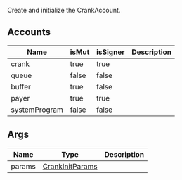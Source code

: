 Create and initialize the CrankAccount.

## Accounts

| Name          | isMut | isSigner | Description |
| ------------- | ----- | -------- | ----------- |
| crank         | true  | true     |             |
| queue         | false | false    |             |
| buffer        | true  | false    |             |
| payer         | true  | true     |             |
| systemProgram | false | false    |             |

## Args

| Name   | Type                                                 | Description |
| ------ | ---------------------------------------------------- | ----------- |
| params | [CrankInitParams](/solana/idl/types/crankinitparams) |             |
